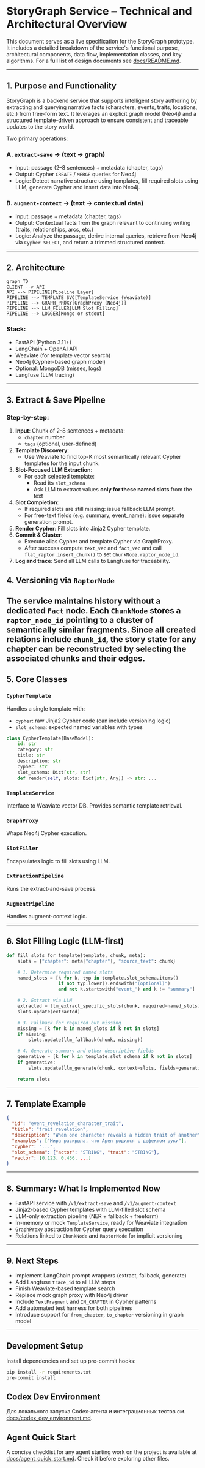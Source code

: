 # StoryGraph Service – Technical and Architectural Overview

This document serves as a live specification for the StoryGraph prototype. It includes a detailed breakdown of the service's functional purpose, architectural components, data flow, implementation classes, and key algorithms.
For a full list of design documents see [docs/README.md](docs/README.md).

---

## 1. Purpose and Functionality

StoryGraph is a backend service that supports intelligent story authoring by extracting and querying narrative facts (characters, events, traits, locations, etc.) from free-form text. It leverages an explicit graph model (Neo4j) and a structured template-driven approach to ensure consistent and traceable updates to the story world.

Two primary operations:

### A. `extract-save` → (text → graph)
- Input: passage (2–8 sentences) + metadata (chapter, tags)
- Output: Cypher `CREATE` / `MERGE` queries for Neo4j
- Logic: Detect narrative structure using templates, fill required slots using LLM, generate Cypher and insert data into Neo4j.

### B. `augment-context` → (text → contextual data)
- Input: passage + metadata (chapter, tags)
- Output: Contextual facts from the graph relevant to continuing writing (traits, relationships, arcs, etc.)
- Logic: Analyze the passage, derive internal queries, retrieve from Neo4j via `Cypher SELECT`, and return a trimmed structured context.

---

## 2. Architecture

```mermaid
graph TD
CLIENT --> API
API --> PIPELINE[Pipeline Layer]
PIPELINE --> TEMPLATE_SVC[TemplateService (Weaviate)]
PIPELINE --> GRAPH_PROXY[GraphProxy (Neo4j)]
PIPELINE --> LLM_FILLER[LLM Slot Filling]
PIPELINE --> LOGGER[Mongo or stdout]
```

### Stack:
- FastAPI (Python 3.11+)
- LangChain + OpenAI API
- Weaviate (for template vector search)
- Neo4j (Cypher-based graph model)
- Optional: MongoDB (misses, logs)
- Langfuse (LLM tracing)

---

## 3. Extract & Save Pipeline

### Step-by-step:
1. **Input**: Chunk of 2–8 sentences + metadata:
   - `chapter` number
   - `tags` (optional, user-defined)
2. **Template Discovery**: 
   - Use Weaviate to find top-K most semantically relevant Cypher templates for the input chunk.
3. **Slot-Focused LLM Extraction**:
   - For each selected template:
     - Read its `slot_schema`
     - Ask LLM to extract values **only for these named slots** from the text
4. **Slot Completion**:
   - If required slots are still missing: issue fallback LLM prompt.
   - For free-text fields (e.g. summary, event_name): issue separate generation prompt.
5. **Render Cypher**: Fill slots into Jinja2 Cypher template.
6. **Commit & Cluster**:
    - Execute alias Cypher and template Cypher via GraphProxy.
    - After success compute `text_vec` and `fact_vec` and call
      `flat_raptor.insert_chunk()` to set `ChunkNode.raptor_node_id`.
7. **Log and trace**: Send all LLM calls to Langfuse for traceability.


## 4. Versioning via `RaptorNode`

The service maintains history without a dedicated `Fact` node. Each `ChunkNode` stores a `raptor_node_id` pointing to a cluster of semantically similar fragments. Since all created relations include `chunk_id`, the story state for any chapter can be reconstructed by selecting the associated chunks and their edges.
---


## 5. Core Classes

### `CypherTemplate`
Handles a single template with:
- `cypher`: raw Jinja2 Cypher code (can include versioning logic)
- `slot_schema`: expected named variables with types
```python
class CypherTemplate(BaseModel):
    id: str
    category: str
    title: str
    description: str
    cypher: str
    slot_schema: Dict[str, str]
    def render(self, slots: Dict[str, Any]) -> str: ...
```

### `TemplateService`
Interface to Weaviate vector DB. Provides semantic template retrieval.

### `GraphProxy`
Wraps Neo4j Cypher execution.

### `SlotFiller`
Encapsulates logic to fill slots using LLM.

### `ExtractionPipeline`
Runs the extract-and-save process.

### `AugmentPipeline`
Handles augment-context logic.

---

## 6. Slot Filling Logic (LLM-first)

```python
def fill_slots_for_template(template, chunk, meta):
    slots = {"chapter": meta["chapter"], "source_text": chunk}

    # 1. Determine required named slots
    named_slots = [k for k, typ in template.slot_schema.items()
                   if not typ.lower().endswith("(optional)")
                   and not k.startswith("event_") and k != "summary"]

    # 2. Extract via LLM
    extracted = llm_extract_specific_slots(chunk, required=named_slots)
    slots.update(extracted)

    # 3. Fallback for required but missing
    missing = [k for k in named_slots if k not in slots]
    if missing:
        slots.update(llm_fallback(chunk, missing))

    # 4. Generate summary and other descriptive fields
    generative = [k for k in template.slot_schema if k not in slots]
    if generative:
        slots.update(llm_generate(chunk, context=slots, fields=generative))

    return slots
```

---

## 7. Template Example
```json
{
  "id": "event_revelation_character_trait",
  "title": "trait revelation",
  "description": "When one character reveals a hidden trait of another",
  "examples": ["Мира раскрыла, что Арен родился с дефектом руки"],
  "cypher": "...",
  "slot_schema": {"actor": "STRING", "trait": "STRING"},
  "vector": [0.123, 0.456, ...]
}
```

---

## 8. Summary: What Is Implemented Now
- FastAPI service with `/v1/extract-save` and `/v1/augment-context`
- Jinja2-based Cypher templates with LLM-filled slot schema
- LLM-only extraction pipeline (NER + fallback + freeform)
- In-memory or mock `TemplateService`, ready for Weaviate integration
- `GraphProxy` abstraction for Cypher query execution
- Relations linked to `ChunkNode` and `RaptorNode` for implicit versioning

---

## 9. Next Steps
- Implement LangChain prompt wrappers (extract, fallback, generate)
- Add Langfuse `trace_id` to all LLM steps
- Finish Weaviate-based template search
- Replace mock graph proxy with Neo4j driver
- Include `TextFragment` and `IN_CHAPTER` in Cypher patterns
- Add automated test harness for both pipelines
- Introduce support for `from_chapter`, `to_chapter` versioning in graph model

---

## Development Setup
Install dependencies and set up pre-commit hooks:

```bash
pip install -r requirements.txt
pre-commit install
```


## Codex Dev Environment
Для локального запуска Codex-агента и интеграционных тестов см. [docs/codex_dev_environment.md](docs/codex_dev_environment.md).

## Agent Quick Start
A concise checklist for any agent starting work on the project is available at [docs/agent_quick_start.md](docs/agent_quick_start.md). Check it before exploring other files.

